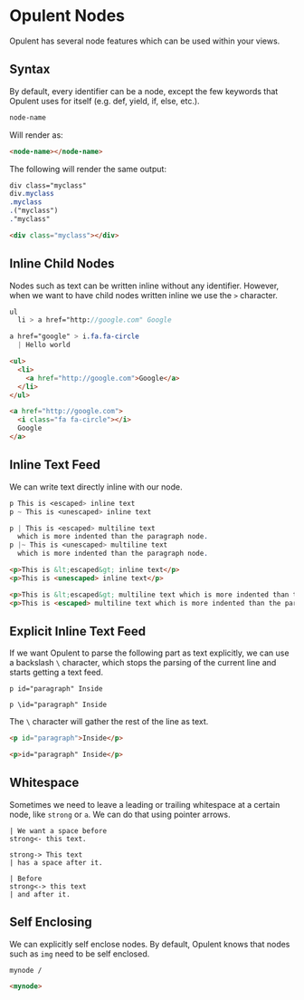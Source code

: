 # Opulent Nodes

Opulent has several node features which can be used within your views.

## Syntax
By default, every identifier can be a node, except the few keywords that Opulent uses for itself (e.g. def, yield, if, else, etc.).
```sass
node-name
```
Will render as:
```html
<node-name></node-name>
```

The following will render the same output:
```sass
div class="myclass"
div.myclass
.myclass
.("myclass")
."myclass"
```
```html
<div class="myclass"></div>
```

## Inline Child Nodes
Nodes such as text can be written inline without any identifier. However, when we want to have child nodes written inline we use the `>` character.

```sass
ul
  li > a href="http://google.com" Google

a href="google" > i.fa.fa-circle
  | Hello world
```

```html
<ul>
  <li>
    <a href="http://google.com">Google</a>
  </li>
</ul>

<a href="http://google.com">
  <i class="fa fa-circle"></i>
  Google
</a>
```

## Inline Text Feed
We can write text directly inline with our node.

```sass
p This is <escaped> inline text
p ~ This is <unescaped> inline text

p | This is <escaped> multiline text
  which is more indented than the paragraph node.
p |~ This is <unescaped> multiline text
  which is more indented than the paragraph node.
```

```html
<p>This is &lt;escaped&gt; inline text</p>
<p>This is <unescaped> inline text</p>

<p>This is &lt;escaped&gt; multiline text which is more indented than the paragraph node.</p>
<p>This is <escaped> multiline text which is more indented than the paragraph node.</p>
```

## Explicit Inline Text Feed
If we want Opulent to parse the following part as text explicitly, we can use a backslash `\` character,
which stops the parsing of the current line and starts getting a text feed.

```
p id="paragraph" Inside

p \id="paragraph" Inside
```

The `\` character will gather the rest of the line as text.

```html
<p id="paragraph">Inside</p>

<p>id="paragraph" Inside</p>
```

## Whitespace

Sometimes we need to leave a leading or trailing whitespace at a certain node, like `strong` or `a`.
We can do that using pointer arrows.

```
| We want a space before
strong<- this text.
```

```
strong-> This text
| has a space after it.
```

```
| Before
strong<-> this text
| and after it.
```

## Self Enclosing

We can explicitly self enclose nodes. By default, Opulent knows that nodes such as `img` need to be self enclosed.

```
mynode /
```

```html
<mynode>
```
